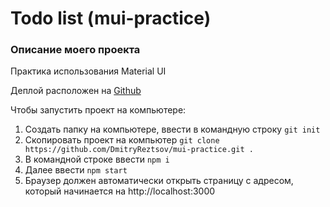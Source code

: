 # Todo list (mui-practice)

### Описание моего проекта

Практика использования Material UI

Деплой расположен на [Github](https://dmitryreztsov.github.io/mui-practice/)

Чтобы запустить проект на компьютере:
1) Создать папку на компьютере, ввести в командную строку `git init`
1) Скопировать проект на компьютер `git clone https://github.com/DmitryReztsov/mui-practice.git .`
2) В командной строке ввести `npm i`
3) Далее ввести `npm start`
4) Браузер должен автоматически открыть страницу с адресом,
который начинается на  http://localhost:3000